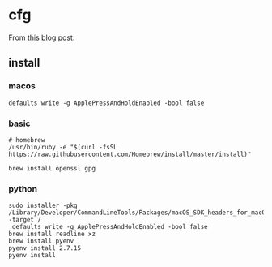 # cfg
From [this blog post](https://www.atlassian.com/git/tutorials/dotfiles).

## install

### macos
```
defaults write -g ApplePressAndHoldEnabled -bool false
```

### basic
```
# homebrew
/usr/bin/ruby -e "$(curl -fsSL https://raw.githubusercontent.com/Homebrew/install/master/install)"

brew install openssl gpg
```

### python
```
sudo installer -pkg /Library/Developer/CommandLineTools/Packages/macOS_SDK_headers_for_macOS_10.14.pkg -target /
 defaults write -g ApplePressAndHoldEnabled -bool false
brew install readline xz
brew install pyenv
pyenv install 2.7.15
pyenv install
```
